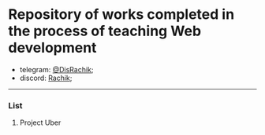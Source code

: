 # Repository of works completed in the process of teaching Web development #

* telegram: [@DisRachik](https://t.me/DisRachik);
* discord: [Rachik](https://discordapp.com/users/971828003745198150/);
******

### List ###

1. Project Uber
  